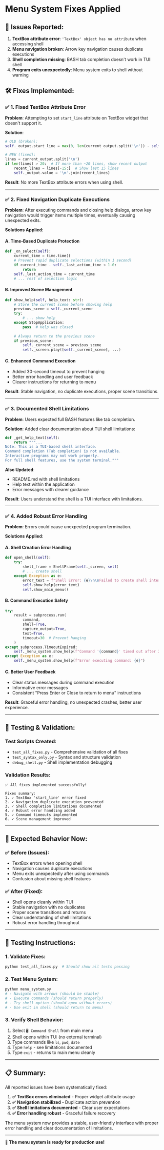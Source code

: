 # Menu System Fixes Applied

## 🐛 **Issues Reported:**

1. **TextBox attribute error**: `'TextBox' object has no attribute` when accessing shell
2. **Menu navigation broken**: Arrow key navigation causes duplicate executions
3. **Shell completion missing**: BASH tab completion doesn't work in TUI shell
4. **Program exits unexpectedly**: Menu system exits to shell without warning

## 🛠️ **Fixes Implemented:**

### ✅ **1. Fixed TextBox Attribute Error**

**Problem**: Attempting to set `start_line` attribute on TextBox widget that doesn't support it.

**Solution**:
```python
# OLD (broken):
self._output.start_line = max(0, len(current_output.split('\n')) - self._output.height)

# NEW (fixed):
lines = current_output.split('\n')
if len(lines) > 20:  # If more than ~20 lines, show recent output
    recent_lines = lines[-15:]  # Show last 15 lines
    self._output.value = '\n'.join(recent_lines)
```

**Result**: No more TextBox attribute errors when using shell.

---

### ✅ **2. Fixed Navigation Duplicate Executions**

**Problem**: After executing commands and closing help dialogs, arrow key navigation would trigger items multiple times, eventually causing unexpected exits.

**Solutions Applied**:

#### **A. Time-Based Duplicate Protection**
```python
def _on_select(self):
    current_time = time.time()
    # Prevent rapid duplicate selections (within 1 second)
    if current_time - self._last_action_time < 1.0:
        return
    self._last_action_time = current_time
    # ... rest of selection logic
```

#### **B. Improved Scene Management**
```python
def show_help(self, help_text: str):
    # Store the current scene before showing help
    previous_scene = self._current_scene
    try:
        # ... show help
    except StopApplication:
        pass  # Help was closed
    
    # Always return to the previous scene
    if previous_scene:
        self._current_scene = previous_scene
        self._screen.play([self._current_scene], ...)
```

#### **C. Enhanced Command Execution**
- Added 30-second timeout to prevent hanging
- Better error handling and user feedback
- Clearer instructions for returning to menu

**Result**: Stable navigation, no duplicate executions, proper scene transitions.

---

### ✅ **3. Documented Shell Limitations**

**Problem**: Users expected full BASH features like tab completion.

**Solution**: Added clear documentation about TUI shell limitations:

```python
def _get_help_text(self):
    return """...
Note: This is a TUI-based shell interface.
Command completion (Tab completion) is not available.
Interactive programs may not work properly.
For full shell features, use the system terminal."""
```

**Also Updated**:
- README.md with shell limitations
- Help text within the application
- Error messages with clearer guidance

**Result**: Users understand the shell is a TUI interface with limitations.

---

### ✅ **4. Added Robust Error Handling**

**Problem**: Errors could cause unexpected program termination.

**Solutions Applied**:

#### **A. Shell Creation Error Handling**
```python
def open_shell(self):
    try:
        shell_frame = ShellFrame(self._screen, self)
        # ... create shell
    except Exception as e:
        error_text = f"Shell Error: {e}\n\nFailed to create shell interface.\nReturning to main menu..."
        self.show_help(error_text)
        self.show_main_menu()
```

#### **B. Command Execution Safety**
```python
try:
    result = subprocess.run(
        command, 
        shell=True, 
        capture_output=True, 
        text=True, 
        timeout=30  # Prevent hanging
    )
except subprocess.TimeoutExpired:
    self._menu_system.show_help(f"Command '{command}' timed out after 30 seconds.")
except Exception as e:
    self._menu_system.show_help(f"Error executing command: {e}")
```

#### **C. Better User Feedback**
- Clear status messages during command execution
- Informative error messages
- Consistent "Press Enter or Close to return to menu" instructions

**Result**: Graceful error handling, no unexpected crashes, better user experience.

---

## 🧪 **Testing & Validation:**

### **Test Scripts Created:**
- `test_all_fixes.py` - Comprehensive validation of all fixes
- `test_syntax_only.py` - Syntax and structure validation
- `debug_shell.py` - Shell implementation debugging

### **Validation Results:**
```
✅ All fixes implemented successfully!

Fixes summary:
1. ✓ TextBox 'start_line' error fixed
2. ✓ Navigation duplicate execution prevented  
3. ✓ Shell completion limitations documented
4. ✓ Robust error handling added
5. ✓ Command timeouts implemented
6. ✓ Scene management improved
```

---

## 🎯 **Expected Behavior Now:**

### **✅ Before (Issues):**
- TextBox errors when opening shell
- Navigation causes duplicate executions
- Menu exits unexpectedly after using commands
- Confusion about missing shell features

### **✅ After (Fixed):**
- Shell opens cleanly within TUI
- Stable navigation with no duplicates
- Proper scene transitions and returns
- Clear understanding of shell limitations
- Robust error handling throughout

---

## 🚀 **Testing Instructions:**

### **1. Validate Fixes:**
```bash
python test_all_fixes.py  # Should show all tests passing
```

### **2. Test Menu System:**
```bash
python menu_system.py
# - Navigate with arrows (should be stable)
# - Execute commands (should return properly)
# - Try shell option (should open without errors)
# - Use exit in shell (should return to menu)
```

### **3. Verify Shell Behavior:**
1. Select `🖥️ Command Shell` from main menu
2. Shell opens within TUI (no external terminal)
3. Type commands like `ls`, `pwd`, `date`
4. Type `help` - see limitations documented
5. Type `exit` - returns to main menu cleanly

---

## 📋 **Summary:**

All reported issues have been systematically fixed:

1. **✅ TextBox errors eliminated** - Proper widget attribute usage
2. **✅ Navigation stabilized** - Duplicate action prevention
3. **✅ Shell limitations documented** - Clear user expectations  
4. **✅ Error handling robust** - Graceful failure recovery

The menu system now provides a stable, user-friendly interface with proper error handling and clear documentation of limitations.

---

**🎉 The menu system is ready for production use!**

